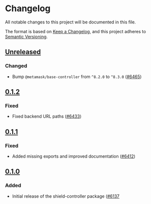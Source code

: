 # Changelog

All notable changes to this project will be documented in this file.

The format is based on [Keep a Changelog](https://keepachangelog.com/en/1.0.0/),
and this project adheres to [Semantic Versioning](https://semver.org/spec/v2.0.0.html).

## [Unreleased]

### Changed

- Bump `@metamask/base-controller` from `^8.2.0` to `^8.3.0` ([#6465](https://github.com/MetaMask/core/pull/6465))

## [0.1.2]

### Fixed

- Fixed backend URL paths ([#6433](https://github.com/MetaMask/core/pull/6433))

## [0.1.1]

### Fixed

- Added missing exports and improved documentation ([#6412](https://github.com/MetaMask/core/pull/6412))

## [0.1.0]

### Added

- Initial release of the shield-controller package ([#6137](https://github.com/MetaMask/core/pull/6137)

[Unreleased]: https://github.com/MetaMask/core/compare/@metamask/shield-controller@0.1.2...HEAD
[0.1.2]: https://github.com/MetaMask/core/compare/@metamask/shield-controller@0.1.1...@metamask/shield-controller@0.1.2
[0.1.1]: https://github.com/MetaMask/core/compare/@metamask/shield-controller@0.1.0...@metamask/shield-controller@0.1.1
[0.1.0]: https://github.com/MetaMask/core/releases/tag/@metamask/shield-controller@0.1.0
